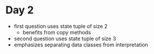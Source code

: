 # Day 2

- first question uses state tuple of size 2
  - benefits from copy methods
- second question uses state tuple of size 3
- emphasizes separating data classes from interpretation
